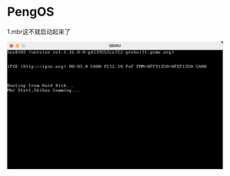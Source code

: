 # PengOS
1.mbr这不就启动起来了

![alt Mbr启动图片](https://github.com/wimigame/PengOS/blob/master/%E7%BC%A9%E7%95%A5%E5%9B%BE/1.png)
